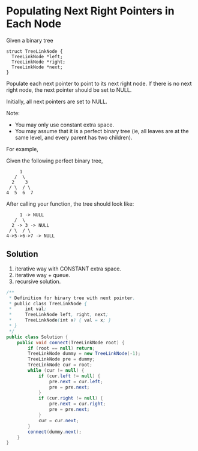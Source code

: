 # Populating Next Right Pointers in Each Node

Given a binary tree

    struct TreeLinkNode {
      TreeLinkNode *left;
      TreeLinkNode *right;
      TreeLinkNode *next;
    }
    
Populate each next pointer to point to its next right node. If there is no next right node, the next pointer should be set to NULL.

Initially, all next pointers are set to NULL.

Note:

+ You may only use constant extra space.
+ You may assume that it is a perfect binary tree (ie, all leaves are at the same level, and every parent has two children).

For example,

Given the following perfect binary tree,

         1
       /  \
      2    3
     / \  / \
    4  5  6  7

After calling your function, the tree should look like:

         1 -> NULL
       /  \
      2 -> 3 -> NULL
     / \  / \
    4->5->6->7 -> NULL

## Solution

1. iterative way with CONSTANT extra space.
2. iterative way + queue.
3. recursive solution.

```java
/**
 * Definition for binary tree with next pointer.
 * public class TreeLinkNode {
 *     int val;
 *     TreeLinkNode left, right, next;
 *     TreeLinkNode(int x) { val = x; }
 * }
 */
public class Solution {
    public void connect(TreeLinkNode root) {
        if (root == null) return;
        TreeLinkNode dummy = new TreeLinkNode(-1);
        TreeLinkNode pre = dummy;
        TreeLinkNode cur = root;
        while (cur != null) {
            if (cur.left != null) {
                pre.next = cur.left;
                pre = pre.next;
            }
            if (cur.right != null) {
                pre.next = cur.right;
                pre = pre.next;
            }
            cur = cur.next;
        }
        connect(dummy.next);
    }
}
```